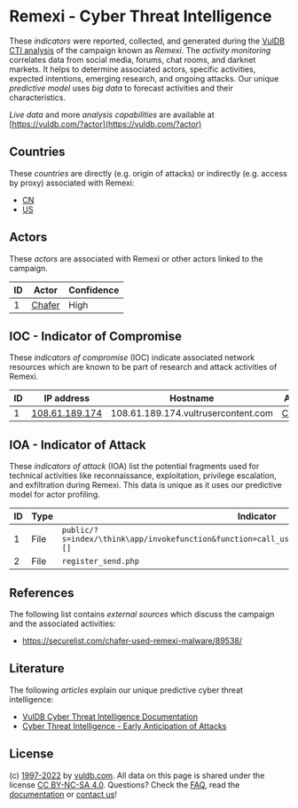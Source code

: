 # Remexi - Cyber Threat Intelligence

These _indicators_ were reported, collected, and generated during the [VulDB CTI analysis](https://vuldb.com/?kb.cti) of the campaign known as _Remexi_. The _activity monitoring_ correlates data from social media, forums, chat rooms, and darknet markets. It helps to determine associated actors, specific activities, expected intentions, emerging research, and ongoing attacks. Our unique _predictive model_ uses _big data_ to forecast activities and their characteristics.

_Live data_ and more _analysis capabilities_ are available at [https://vuldb.com/?actor](https://vuldb.com/?actor)

## Countries

These _countries_ are directly (e.g. origin of attacks) or indirectly (e.g. access by proxy) associated with Remexi:

* [CN](https://vuldb.com/?country.cn)
* [US](https://vuldb.com/?country.us)

## Actors

These _actors_ are associated with Remexi or other actors linked to the campaign.

ID | Actor | Confidence
-- | ----- | ----------
1 | [Chafer](https://vuldb.com/?actor.chafer) | High

## IOC - Indicator of Compromise

These _indicators of compromise_ (IOC) indicate associated network resources which are known to be part of research and attack activities of Remexi.

ID | IP address | Hostname | Actor | Confidence
-- | ---------- | -------- | ----- | ----------
1 | [108.61.189.174](https://vuldb.com/?ip.108.61.189.174) | 108.61.189.174.vultrusercontent.com | [Chafer](https://vuldb.com/?actor.chafer) | High

## IOA - Indicator of Attack

These _indicators of attack_ (IOA) list the potential fragments used for technical activities like reconnaissance, exploitation, privilege escalation, and exfiltration during Remexi. This data is unique as it uses our predictive model for actor profiling.

ID | Type | Indicator | Confidence
-- | ---- | --------- | ----------
1 | File | `public/?s=index/\think\app/invokefunction&function=call_user_func_array&vars[0]=system&vars[1][]` | High
2 | File | `register_send.php` | High

## References

The following list contains _external sources_ which discuss the campaign and the associated activities:

* https://securelist.com/chafer-used-remexi-malware/89538/

## Literature

The following _articles_ explain our unique predictive cyber threat intelligence:

* [VulDB Cyber Threat Intelligence Documentation](https://vuldb.com/?kb.cti)
* [Cyber Threat Intelligence - Early Anticipation of Attacks](https://www.scip.ch/en/?labs.20201022)

## License

(c) [1997-2022](https://vuldb.com/?kb.changelog) by [vuldb.com](https://vuldb.com/?kb.about). All data on this page is shared under the license [CC BY-NC-SA 4.0](https://creativecommons.org/licenses/by-nc-sa/4.0/). Questions? Check the [FAQ](https://vuldb.com/?kb.faq), read the [documentation](https://vuldb.com/?kb) or [contact us](https://vuldb.com/?contact)!
